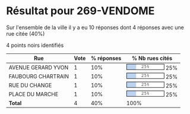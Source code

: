 # Résultat pour 269-VENDOME

Sur l'ensemble de la ville il y a eu 10 réponses dont 4 réponses avec une rue citée (40%)

4 points noirs identifiés

| Rue | Vote | % réponses | % Nb rues cités|
|-----|------|------------|----------------|
| AVENUE GERARD YVON | 1 | 10% | <img src="../../img/bar_25.gif" />&nbsp;25%|
| FAUBOURG CHARTRAIN | 1 | 10% | <img src="../../img/bar_25.gif" />&nbsp;25%|
| RUE DU CHANGE | 1 | 10% | <img src="../../img/bar_25.gif" />&nbsp;25%|
| PLACE DU MARCHE | 1 | 10% | <img src="../../img/bar_25.gif" />&nbsp;25%|
| **Total** | 4 | 40% | 100%|
